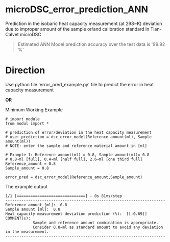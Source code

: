 # microDSC_error_prediction_ANN
Prediction in the isobaric heat capacity measurement (at 298~K) deviation due to improper amount of the sample or/and calibration standard in Tian-Calvet microDSC

> Estimated ANN Model prediction accuracy over the test data is '99.92 %'

# Direction
Use python file 'error_pred_example.py' file to predict the error in heat capacity measurement

**OR**

Minimum Working Example

```python:
# import module
from modul import *

# prediction of error/deviation in the heat capacity measurement
# use: prediction = dsc_error_model(Reference amount(ml), Sample amount(ml))
# NOTE: enter the sample and reference material amount in [ml] 

# Example 1: Reference amount(ml) = 0.8, Sample amount(ml)= 0.8
# 0.8~ml [full], 0.4~ml [half full], 2.6~ml [one third full]
Reference_amount = 0.8
Sample_amount = 0.8

error_pred = dsc_error_model(Reference_amount,Sample_amount)

```

The example output

```
1/1 [==============================] - 0s 81ms/step
----------------------------------------------------------------------
Reference amount [ml]:  0.8
Sample amount [ml]:  0.8
Heat capacity measurement deviation prediction (%):  [[-0.69]]
COMMENT(s):
            Sample and reference amount combination is appropriate.
            Consider 0.8~ml as standard amount to avoid any deviation in the measurement.
----------------------------------------------------------------------

```